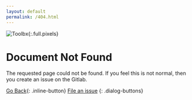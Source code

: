 ```yaml
---
layout: default
permalink: /404.html
---
```


![Toolbx]({{site.baseurl}}/assets/404.png){:.full.pixels}

# Document Not Found

The requested page could not be found. If you feel this is not normal, then you
create an issue on the Gitlab.

[Go Back](<javascript:window.history.go(-1);>){: .inline-button} [File an issue](https://github.com/containers/containertoolbx.org/issues)
{: .dialog-buttons}
